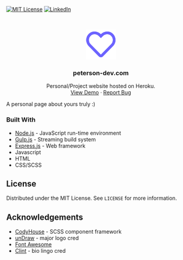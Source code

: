 [![MIT License][license-shield]][license-url]
[![LinkedIn][linkedin-shield]][linkedin-url]

<!-- PROJECT LOGO -->
<br />
<p align="center">
  <a href="http://www.peterson-dev.com">
    <img src="main/assets/img/favicon-1.png" alt="Logo" width="80" height="80">
  </a>

  <h3 align="center">peterson-dev.com</h3>

  <p align="center">
    Personal/Project website hosted on Heroku.
    <br />
    <a href="http://www.peterson-dev.com">View Demo</a>
    ·
    <a href="https://github.com/peterson-dev/porfolio">Report Bug</a>
  </p>
</p>

A personal page about yours truly :) 

### Built With
* [Node.js](https://nodejs.org/) - JavaScript run-time environment
* [Gulp.js](https://gulpjs.com/) - Streaming build system
* [Express.js](https://expressjs.com/) - Web framework
* Javascript
* HTML
* CSS/SCSS

<!-- LICENSE -->
## License
Distributed under the MIT License. See `LICENSE` for more information.

<!-- ACKNOWLEDGEMENTS -->
## Acknowledgements
* [CodyHouse](https://github.com/CodyHouse/codyhouse-framework) - SCSS component framework
* [unDraw](https://undraw.co/illustrations) - major logo cred
* [Font Awesome](https://fontawesome.com)
* [Clint](https://github.com/cndreisbach) - bio lingo cred

<!-- MARKDOWN LINKS & IMAGES -->
[license-shield]: https://img.shields.io/badge/license-MIT-blue.svg?style=flat-square
[license-url]: https://choosealicense.com/licenses/mit
[linkedin-shield]: https://img.shields.io/badge/-LinkedIn-black.svg?style=flat-square&logo=linkedin&colorB=555
[linkedin-url]: https://www.linkedin.com/in/daniel-m-peterson/